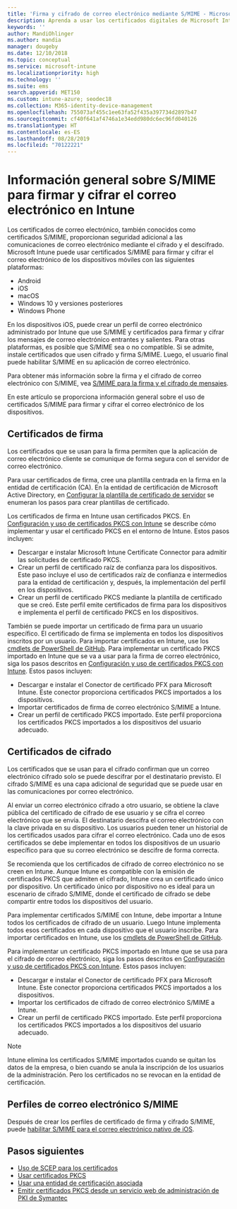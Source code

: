 ```yaml
---
title: 'Firma y cifrado de correo electrónico mediante S/MIME - Microsoft Intune: Azure | Microsoft Docs'
description: Aprenda a usar los certificados digitales de Microsoft Intune para firmar y cifrar el correo electrónico en los dispositivos. Estos certificados se denominan S/MIME y se configuran mediante perfiles de configuración de dispositivo. Los certificados de firma y cifrado usan PKCS, o certificados privados, y un conector para importar certificados.
keywords: ''
author: MandiOhlinger
ms.author: mandia
manager: dougeby
ms.date: 12/10/2018
ms.topic: conceptual
ms.service: microsoft-intune
ms.localizationpriority: high
ms.technology: ''
ms.suite: ems
search.appverid: MET150
ms.custom: intune-azure; seodec18
ms.collection: M365-identity-device-management
ms.openlocfilehash: 755073af455c1ee63fa52f435a397734d2897b47
ms.sourcegitcommit: cf40f641af4746a1e34edd980dc6ec96fd040126
ms.translationtype: HT
ms.contentlocale: es-ES
ms.lasthandoff: 08/28/2019
ms.locfileid: "70122221"
---
```

# <a name="smime-overview-to-sign-and-encrypt-email-in-intune"></a>Información general sobre S/MIME para firmar y cifrar el correo electrónico en Intune

Los certificados de correo electrónico, también conocidos como certificados S/MIME, proporcionan seguridad adicional a las comunicaciones de correo electrónico mediante el cifrado y el descifrado. Microsoft Intune puede usar certificados S/MIME para firmar y cifrar el correo electrónico de los dispositivos móviles con las siguientes plataformas:

- Android
- iOS
- macOS
- Windows 10 y versiones posteriores
- Windows Phone

En los dispositivos iOS, puede crear un perfil de correo electrónico administrado por Intune que use S/MIME y certificados para firmar y cifrar los mensajes de correo electrónico entrantes y salientes. Para otras plataformas, es posible que S/MIME sea o no compatible. Si se admite, instale certificados que usen cifrado y firma S/MIME. Luego, el usuario final puede habilitar S/MIME en su aplicación de correo electrónico.

Para obtener más información sobre la firma y el cifrado de correo electrónico con S/MIME, vea [S/MIME para la firma y el cifrado de mensajes](https://docs.microsoft.com/Exchange/policy-and-compliance/smime).

En este artículo se proporciona información general sobre el uso de certificados S/MIME para firmar y cifrar el correo electrónico de los dispositivos.

## <a name="signing-certificates"></a>Certificados de firma

Los certificados que se usan para la firma permiten que la aplicación de correo electrónico cliente se comunique de forma segura con el servidor de correo electrónico.

Para usar certificados de firma, cree una plantilla centrada en la firma en la entidad de certificación (CA). En la entidad de certificación de Microsoft Active Directory, en [Configurar la plantilla de certificado de servidor](https://docs.microsoft.com/windows-server/networking/core-network-guide/cncg/server-certs/configure-the-server-certificate-template) se enumeran los pasos para crear plantillas de certificado.

Los certificados de firma en Intune usan certificados PKCS. En [Configuración y uso de certificados PKCS con Intune](certficates-pfx-configure.md) se describe cómo implementar y usar el certificado PKCS en el entorno de Intune. Estos pasos incluyen:

- Descargar e instalar Microsoft Intune Certificate Connector para admitir las solicitudes de certificado PKCS.
- Crear un perfil de certificado raíz de confianza para los dispositivos. Este paso incluye el uso de certificados raíz de confianza e intermedios para la entidad de certificación y, después, la implementación del perfil en los dispositivos.
- Crear un perfil de certificado PKCS mediante la plantilla de certificado que se creó. Este perfil emite certificados de firma para los dispositivos e implementa el perfil de certificado PKCS en los dispositivos.

También se puede importar un certificado de firma para un usuario específico. El certificado de firma se implementa en todos los dispositivos inscritos por un usuario. Para importar certificados en Intune, use los [cmdlets de PowerShell de GitHub](https://github.com/Microsoft/Intune-Resource-Access). Para implementar un certificado PKCS importado en Intune que se va a usar para la firma de correo electrónico, siga los pasos descritos en [Configuración y uso de certificados PKCS con Intune](certficates-pfx-configure.md). Estos pasos incluyen:

- Descargar e instalar el Conector de certificado PFX para Microsoft Intune. Este conector proporciona certificados PKCS importados a los dispositivos.
- Importar certificados de firma de correo electrónico S/MIME a Intune.
- Crear un perfil de certificado PKCS importado. Este perfil proporciona los certificados PKCS importados a los dispositivos del usuario adecuado.

## <a name="encryption-certificates"></a>Certificados de cifrado

Los certificados que se usan para el cifrado confirman que un correo electrónico cifrado solo se puede descifrar por el destinatario previsto. El cifrado S/MIME es una capa adicional de seguridad que se puede usar en las comunicaciones por correo electrónico.

Al enviar un correo electrónico cifrado a otro usuario, se obtiene la clave pública del certificado de cifrado de ese usuario y se cifra el correo electrónico que se envía. El destinatario descifra el correo electrónico con la clave privada en su dispositivo. Los usuarios pueden tener un historial de los certificados usados para cifrar el correo electrónico. Cada uno de esos certificados se debe implementar en todos los dispositivos de un usuario específico para que su correo electrónico se descifre de forma correcta.

Se recomienda que los certificados de cifrado de correo electrónico no se creen en Intune. Aunque Intune es compatible con la emisión de certificados PKCS que admiten el cifrado, Intune crea un certificado único por dispositivo. Un certificado único por dispositivo no es ideal para un escenario de cifrado S/MIME, donde el certificado de cifrado se debe compartir entre todos los dispositivos del usuario.

Para implementar certificados S/MIME con Intune, debe importar a Intune todos los certificados de cifrado de un usuario. Luego Intune implementa todos esos certificados en cada dispositivo que el usuario inscribe. Para importar certificados en Intune, use los [cmdlets de PowerShell de GitHub](https://github.com/Microsoft/Intune-Resource-Access).

Para implementar un certificado PKCS importado en Intune que se usa para el cifrado de correo electrónico, siga los pasos descritos en [Configuración y uso de certificados PKCS con Intune](certficates-pfx-configure.md). Estos pasos incluyen:

- Descargar e instalar el Conector de certificado PFX para Microsoft Intune. Este conector proporciona certificados PKCS importados a los dispositivos.
- Importar los certificados de cifrado de correo electrónico S/MIME a Intune.
- Crear un perfil de certificado PKCS importado. Este perfil proporciona los certificados PKCS importados a los dispositivos del usuario adecuado.

 > [!NOTE]
 > Intune elimina los certificados S/MIME importados cuando se quitan los datos de la empresa, o bien cuando se anula la inscripción de los usuarios de la administración. Pero los certificados no se revocan en la entidad de certificación.

## <a name="smime-email-profiles"></a>Perfiles de correo electrónico S/MIME

Después de crear los perfiles de certificado de firma y cifrado S/MIME, puede [habilitar S/MIME para el correo electrónico nativo de iOS](email-settings-ios.md).

## <a name="next-steps"></a>Pasos siguientes

- [Uso de SCEP para los certificados](certificates-scep-configure.md)
- [Usar certificados PKCS](certficates-pfx-configure.md)
- [Usar una entidad de certificación asociada](certificate-authority-add-scep-overview.md)
- [Emitir certificados PKCS desde un servicio web de administración de PKI de Symantec](certificates-symantec-configure.md)

